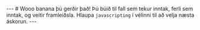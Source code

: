 --- # Wooo banana þú gerðir það! Þú búið til fall sem tekur inntak, ferli sem inntak, og veitir framleiðsla. Hlaupa `javascripting` í vélinni til að velja næsta áskorun. ---